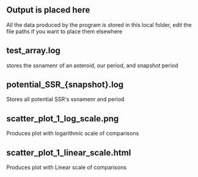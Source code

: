 ## Output is placed here
All the data produced by the program is stored in this local folder, edit the file paths if you want to place them elsewhere

## test_array.log
stores the ssnamenr of an asteroid, our period, and snapshot period

## potential_SSR_{snapshot}.log
Stores all potential SSR's ssnamenr and period

## scatter_plot_1_log_scale.png
Produces plot with logarithmic scale of comparisons

## scatter_plot_1_linear_scale.html
Produces plot with Linear scale of comparisons


